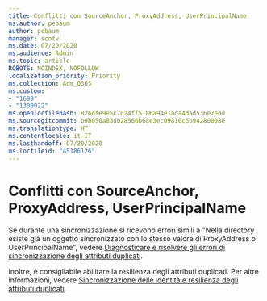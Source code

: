 ```yaml
---
title: Conflitti con SourceAnchor, ProxyAddress, UserPrincipalName
ms.author: pebaum
author: pebaum
manager: scotv
ms.date: 07/20/2020
ms.audience: Admin
ms.topic: article
ROBOTS: NOINDEX, NOFOLLOW
localization_priority: Priority
ms.collection: Adm_O365
ms.custom:
- "1699"
- "1300022"
ms.openlocfilehash: 826dfe9e5c7d24ff5186a94e1ada4dad536e7edd
ms.sourcegitcommit: b0b050a83db28566b68e3ec09810c6b94280008e
ms.translationtype: HT
ms.contentlocale: it-IT
ms.lasthandoff: 07/20/2020
ms.locfileid: "45186126"
---
```

# <a name="conflicts-with-sourceanchor-proxyaddress-userprincipalname"></a>Conflitti con SourceAnchor, ProxyAddress, UserPrincipalName

Se durante una sincronizzazione si ricevono errori simili a "Nella directory esiste già un oggetto sincronizzato con lo stesso valore di ProxyAddress o UserPrincipalName", vedere [Diagnosticare e risolvere gli errori di sincronizzazione degli attributi duplicati](https://docs.microsoft.com/azure/active-directory/hybrid/how-to-connect-health-diagnose-sync-errors).

Inoltre, è consigliabile abilitare la resilienza degli attributi duplicati. Per altre informazioni, vedere [Sincronizzazione delle identità e resilienza degli attributi duplicati](https://aka.ms/duplicateattributeresiliency).